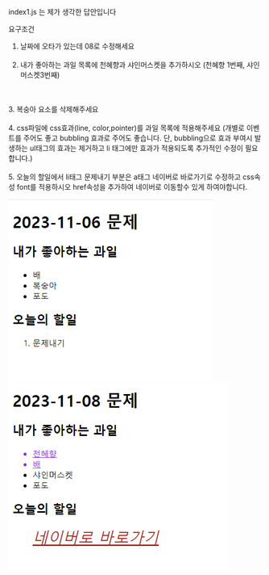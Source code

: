 index1.js 는 제가 생각한 답안입니다


요구조건
1. 날짜에 오타가 있는데 08로 수정해세요
<br><br>
2. 내가 좋아하는 과일 목록에 천혜향과 샤인머스켓을 추가하시오
(천혜향 1번째, 샤인머스켓3번째)
<br>
<br>
3. 복숭아 요소를 삭제해주세요
<br>
<br>
4. css파일에 css효과(line, color,pointer)를 과일 목록에 적용해주세요
(개별로 이벤트를 주어도 좋고 bubbling 효과로 주어도 좋습니다. 단, bubbling으로 효과 부여시 발생하는 ul태그의 효과는 제거하고 li 태그에만 효과가 적용되도록 추가적인 수정이 필요합니다.)
<br>

<br>
5. 오늘의 할일에서 li태그 문제내기 부분은 a태그 네이버로 바로가기로 수정하고 css속성 font를 적용하시오 
href속성을 추가하여 네이버로 이동할수 있게 하여야합니다.

![default](image/1.png)
![default](image/2.png)


